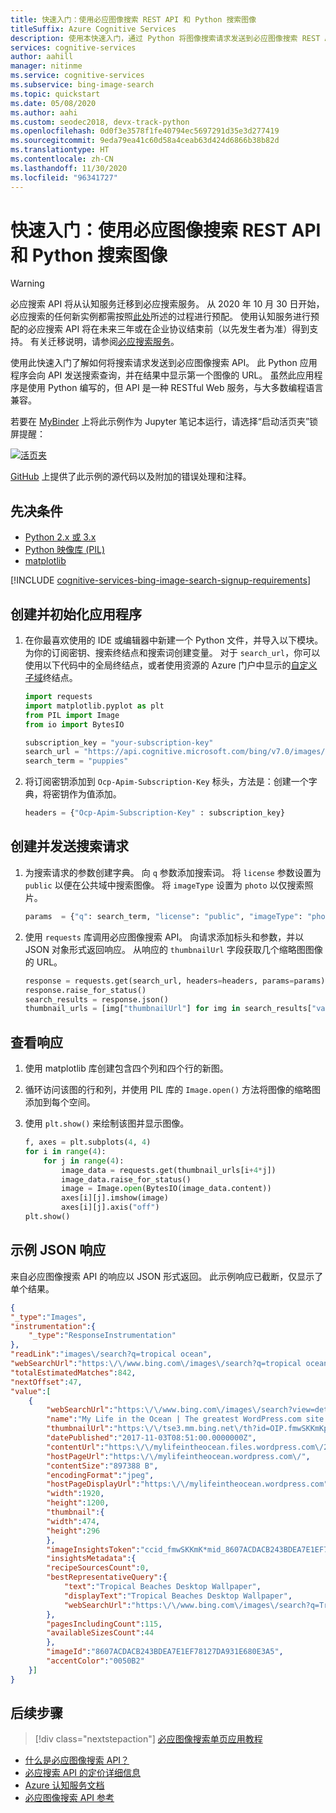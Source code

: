 ```yaml
---
title: 快速入门：使用必应图像搜索 REST API 和 Python 搜索图像
titleSuffix: Azure Cognitive Services
description: 使用本快速入门，通过 Python 将图像搜索请求发送到必应图像搜索 REST API，并接收 JSON 响应。
services: cognitive-services
author: aahill
manager: nitinme
ms.service: cognitive-services
ms.subservice: bing-image-search
ms.topic: quickstart
ms.date: 05/08/2020
ms.author: aahi
ms.custom: seodec2018, devx-track-python
ms.openlocfilehash: 0d0f3e3578f1fe40794ec5697291d35e3d277419
ms.sourcegitcommit: 9eda79ea41c60d58a4ceab63d424d6866b38b82d
ms.translationtype: HT
ms.contentlocale: zh-CN
ms.lasthandoff: 11/30/2020
ms.locfileid: "96341727"
---
```

# <a name="quickstart-search-for-images-using-the-bing-image-search-rest-api-and-python"></a>快速入门：使用必应图像搜索 REST API 和 Python 搜索图像

> [!WARNING]
> 必应搜索 API 将从认知服务迁移到必应搜索服务。 从 2020 年 10 月 30 日开始，必应搜索的任何新实例都需按照[此处](/bing/search-apis/bing-web-search/create-bing-search-service-resource)所述的过程进行预配。
> 使用认知服务进行预配的必应搜索 API 将在未来三年或在企业协议结束前（以先发生者为准）得到支持。
> 有关迁移说明，请参阅[必应搜索服务](/bing/search-apis/bing-web-search/create-bing-search-service-resource)。

使用此快速入门了解如何将搜索请求发送到必应图像搜索 API。 此 Python 应用程序会向 API 发送搜索查询，并在结果中显示第一个图像的 URL。 虽然此应用程序是使用 Python 编写的，但 API 是一种 RESTful Web 服务，与大多数编程语言兼容。

若要在 [MyBinder](https://mybinder.org) 上将此示例作为 Jupyter 笔记本运行，请选择“启动活页夹”锁屏提醒：

[![活页夹](https://mybinder.org/badge.svg)](https://mybinder.org/v2/gh/Microsoft/cognitive-services-notebooks/master?filepath=BingImageSearchAPI.ipynb)


[GitHub](https://github.com/Azure-Samples/cognitive-services-REST-api-samples/blob/master/python/Search/BingImageSearchv7.py) 上提供了此示例的源代码以及附加的错误处理和注释。


## <a name="prerequisites"></a>先决条件

* [Python 2.x 或 3.x](https://www.python.org/)
* [Python 映像库 (PIL)](https://pillow.readthedocs.io/en/stable/index.html)
* [matplotlib](https://matplotlib.org/) 

[!INCLUDE [cognitive-services-bing-image-search-signup-requirements](../../../../includes/cognitive-services-bing-image-search-signup-requirements.md)]

## <a name="create-and-initialize-the-application"></a>创建并初始化应用程序

1. 在你最喜欢使用的 IDE 或编辑器中新建一个 Python 文件，并导入以下模块。 为你的订阅密钥、搜索终结点和搜索词创建变量。 对于 `search_url`，你可以使用以下代码中的全局终结点，或者使用资源的 Azure 门户中显示的[自定义子域](../../../cognitive-services/cognitive-services-custom-subdomains.md)终结点。

    ```python
    import requests
    import matplotlib.pyplot as plt
    from PIL import Image
    from io import BytesIO
    
    subscription_key = "your-subscription-key"
    search_url = "https://api.cognitive.microsoft.com/bing/v7.0/images/search"
    search_term = "puppies"
    ```

2. 将订阅密钥添加到 `Ocp-Apim-Subscription-Key` 标头，方法是：创建一个字典，将密钥作为值添加。 

    ```python
    headers = {"Ocp-Apim-Subscription-Key" : subscription_key}
    ```

## <a name="create-and-send-a-search-request"></a>创建并发送搜索请求

1. 为搜索请求的参数创建字典。 向 `q` 参数添加搜索词。 将 `license` 参数设置为 `public` 以便在公共域中搜索图像。 将 `imageType` 设置为 `photo` 以仅搜索照片。

    ```python
    params  = {"q": search_term, "license": "public", "imageType": "photo"}
    ```

2. 使用 `requests` 库调用必应图像搜索 API。 向请求添加标头和参数，并以 JSON 对象形式返回响应。 从响应的 `thumbnailUrl` 字段获取几个缩略图图像的 URL。

    ```python
    response = requests.get(search_url, headers=headers, params=params)
    response.raise_for_status()
    search_results = response.json()
    thumbnail_urls = [img["thumbnailUrl"] for img in search_results["value"][:16]]
    ```

## <a name="view-the-response"></a>查看响应

1. 使用 matplotlib 库创建包含四个列和四个行的新图。 

2. 循环访问该图的行和列，并使用 PIL 库的 `Image.open()` 方法将图像的缩略图添加到每个空间。 

3. 使用 `plt.show()` 来绘制该图并显示图像。

    ```python
    f, axes = plt.subplots(4, 4)
    for i in range(4):
        for j in range(4):
            image_data = requests.get(thumbnail_urls[i+4*j])
            image_data.raise_for_status()
            image = Image.open(BytesIO(image_data.content))        
            axes[i][j].imshow(image)
            axes[i][j].axis("off")
    plt.show()
    ```


## <a name="example-json-response"></a>示例 JSON 响应

来自必应图像搜索 API 的响应以 JSON 形式返回。 此示例响应已截断，仅显示了单个结果。

```json
{
"_type":"Images",
"instrumentation":{
    "_type":"ResponseInstrumentation"
},
"readLink":"images\/search?q=tropical ocean",
"webSearchUrl":"https:\/\/www.bing.com\/images\/search?q=tropical ocean&FORM=OIIARP",
"totalEstimatedMatches":842,
"nextOffset":47,
"value":[
    {
        "webSearchUrl":"https:\/\/www.bing.com\/images\/search?view=detailv2&FORM=OIIRPO&q=tropical+ocean&id=8607ACDACB243BDEA7E1EF78127DA931E680E3A5&simid=608027248313960152",
        "name":"My Life in the Ocean | The greatest WordPress.com site in ...",
        "thumbnailUrl":"https:\/\/tse3.mm.bing.net\/th?id=OIP.fmwSKKmKpmZtJiBDps1kLAHaEo&pid=Api",
        "datePublished":"2017-11-03T08:51:00.0000000Z",
        "contentUrl":"https:\/\/mylifeintheocean.files.wordpress.com\/2012\/11\/tropical-ocean-wallpaper-1920x12003.jpg",
        "hostPageUrl":"https:\/\/mylifeintheocean.wordpress.com\/",
        "contentSize":"897388 B",
        "encodingFormat":"jpeg",
        "hostPageDisplayUrl":"https:\/\/mylifeintheocean.wordpress.com",
        "width":1920,
        "height":1200,
        "thumbnail":{
        "width":474,
        "height":296
        },
        "imageInsightsToken":"ccid_fmwSKKmK*mid_8607ACDACB243BDEA7E1EF78127DA931E680E3A5*simid_608027248313960152*thid_OIP.fmwSKKmKpmZtJiBDps1kLAHaEo",
        "insightsMetadata":{
        "recipeSourcesCount":0,
        "bestRepresentativeQuery":{
            "text":"Tropical Beaches Desktop Wallpaper",
            "displayText":"Tropical Beaches Desktop Wallpaper",
            "webSearchUrl":"https:\/\/www.bing.com\/images\/search?q=Tropical+Beaches+Desktop+Wallpaper&id=8607ACDACB243BDEA7E1EF78127DA931E680E3A5&FORM=IDBQDM"
        },
        "pagesIncludingCount":115,
        "availableSizesCount":44
        },
        "imageId":"8607ACDACB243BDEA7E1EF78127DA931E680E3A5",
        "accentColor":"0050B2"
    }]
}
```

## <a name="next-steps"></a>后续步骤

> [!div class="nextstepaction"]
> [必应图像搜索单页应用教程](../tutorial-bing-image-search-single-page-app.md)

* [什么是必应图像搜索 API？](../overview.md)  
* [必应搜索 API 的定价详细信息](https://azure.microsoft.com/pricing/details/cognitive-services/search-api/) 
* [Azure 认知服务文档](../../index.yml)
* [必应图像搜索 API 参考](/rest/api/cognitiveservices-bingsearch/bing-images-api-v7-reference)